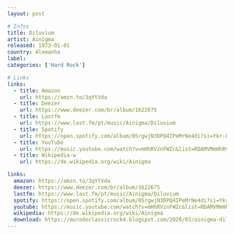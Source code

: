 ```yaml
---
layout: post

# Infos
title: Diluvium
artist: Ainigma
released: 1973-01-01
country: Alemanha
label: 
categories: ['Hard Rock']

# Links
links:
  - title: Amazon
    url: https://amzn.to/3qYtVda
  - title: Deezer
    url: https://www.deezer.com/br/album/1622675
  - title: Lastfm
    url: https://www.last.fm/pt/music/Ainigma/Diluvium
  - title: Spotify
    url: https://open.spotify.com/album/0SrgwjN3DPQ4IPeMrNe4di?si=Ykr-8StqQZ6ChzKBLBjwHg
  - title: YouTube
    url: https://music.youtube.com/watch?v=mHhRVznFWZc&list=RDAMVMmHhRVznFWZc
  - title: Wikipedia-w
    url: https://de.wikipedia.org/wiki/Ainigma

links:
  amazon: https://amzn.to/3qYtVda
  deezer: https://www.deezer.com/br/album/1622675
  lastfm: https://www.last.fm/pt/music/Ainigma/Diluvium
  spotify: https://open.spotify.com/album/0SrgwjN3DPQ4IPeMrNe4di?si=Ykr-8StqQZ6ChzKBLBjwHg
  youtube: https://music.youtube.com/watch?v=mHhRVznFWZc&list=RDAMVMmHhRVznFWZc
  wikipedia: https://de.wikipedia.org/wiki/Ainigma
  download: https://murodoclassicrock4.blogspot.com/2020/03/ainigma-diluvium-1973.html
---
```

